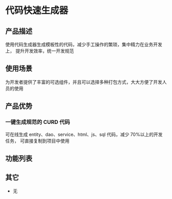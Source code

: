 # 代码快速生成器

## 产品描述

使用代码生成器生成模板性的代码，减少手工操作的繁琐，集中精力在业务开发上，
提升开发效率，统一开发规范

## 使用场景

为开发者提供了丰富的可选组件，并且可以选择多种打包方式，大大方便了开发人员的使用

## 产品优势

### 一键生成规范的 CURD 代码

可在线生成 entity、dao、service、html、js、sql 代码，减少 70%以上的开发任务，
可直接复制到项目中使用

## 功能列表

## 其它

- 无
